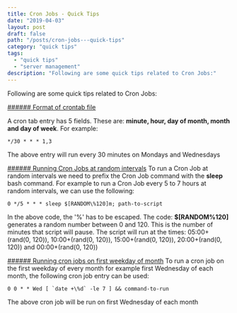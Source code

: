 ```yaml
---
title: Cron Jobs - Quick Tips
date: "2019-04-03"
layout: post
draft: false
path: "/posts/cron-jobs---quick-tips"
category: "quick tips"
tags:
  - "quick tips"
  - "server management"
description: "Following are some quick tips related to Cron Jobs:"
---
```


Following are some quick tips related to Cron Jobs:

[###### Format of crontab file](http://www.freebsd.org/cgi/man.cgi?crontab(5))

A cron tab entry has 5 fields. These are: **minute, hour, day of month, month and day of week**. For example:

```
*/30 * * * 1,3
```
The above entry will run every 30 minutes on Mondays and Wednesdays

[###### Running Cron Jobs at random intervals](https://stackoverflow.com/a/16289693/4508593)
To run a Cron Job at random intervals we need to prefix the Cron Job command with the **sleep** bash command. For example to run a Cron Job every 5 to 7 hours at random intervals, we can use the following:

```
0 */5 * * * sleep $[RANDOM\%120]m; path-to-script
```

In the above code, the '%' has to be escaped. The code: **$[RANDOM\%120]** generates a random number between 0 and 120. This is the number of minutes that script will pause. The script will run at the times: 05:00+(rand(0, 120)), 10:00+(rand(0, 120)), 15:00+(rand(0, 120)), 20:00+(rand(0, 120)) and 00:00+(rand(0, 120))

[###### Running cron jobs on first weekday of month](https://sysadminspot.com/linux/cron-to-run-on-first-specified-day-of-the-month/)
To run a cron job on the first weekday of every month for example first Wednesday of each month, the following cron job entry can be used:

```
0 0 * * Wed [ `date +\%d` -le 7 ] && command-to-run
```
The above cron job will be run on first Wednesday of each month

